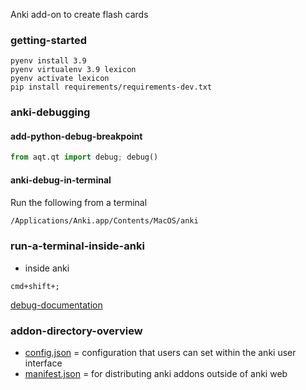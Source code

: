 Anki add-on to create flash cards

### getting-started
```
pyenv install 3.9
pyenv virtualenv 3.9 lexicon
pyenv activate lexicon
pip install requirements/requirements-dev.txt
```


### anki-debugging

#### add-python-debug-breakpoint
```python
from aqt.qt import debug; debug()
```

#### anki-debug-in-terminal
Run the following from a terminal
```bash
/Applications/Anki.app/Contents/MacOS/anki
```


### run-a-terminal-inside-anki
- inside anki
```shell
cmd+shift+;
```
[debug-documentation](https://docs.ankiweb.net/misc.html#debug-console)


### addon-directory-overview
- [config.json](addon/config.json) = configuration that users can set within the anki user interface
- [manifest.json](addon/manifest.json) = for distributing anki addons outside of anki web